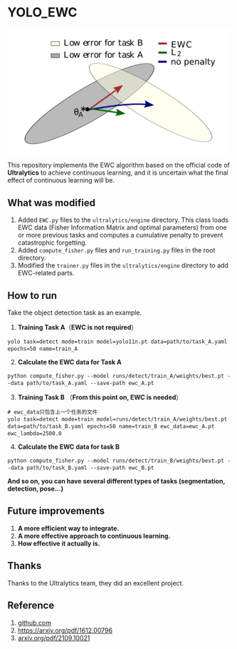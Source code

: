 # YOLO_EWC

<img src="https://github.com/nl1xx/yolo-ewc/blob/master/EWC.png" alt="EWC" style="zoom:50%;" />

This repository implements the EWC algorithm based on the official code of **Ultralytics** to achieve continuous learning, and it is uncertain what the final effect of continuous learning will be.

## **What was modified**

1. Added `EWC.py` files to the `ultralytics/engine` directory. This class loads EWC data (Fisher Information Matrix and optimal parameters) from one or more previous tasks and computes a cumulative penalty to prevent catastrophic forgetting.
2. Added `compute_fisher.py` files and `run_training.py` files in the root directory.
3. Modified the `trainer.py` files in the `ultralytics/engine` directory to add EWC-related parts.

## **How to run**

Take the object detection task as an example.

1. **Training Task A**（**EWC is not required**）

```
yolo task=detect mode=train model=yolo11n.pt data=path/to/task_A.yaml epochs=50 name=train_A
```

2. **Calculate the EWC data for Task A**

```
python compute_fisher.py --model runs/detect/train_A/weights/best.pt --data path/to/task_A.yaml --save-path ewc_A.pt
```

3. **Training Task B** （**From this point on, EWC is needed**）

```
# ewc_data只包含上一个任务的文件
yolo task=detect mode=train model=runs/detect/train_A/weights/best.pt data=path/to/task_B.yaml epochs=50 name=train_B ewc_data=ewc_A.pt ewc_lambda=2500.0
```

4. **Calculate the EWC data for task B**

```
python compute_fisher.py --model runs/detect/train_B/weights/best.pt --data path/to/task_B.yaml --save-path ewc_B.pt
```

**And so on, you can have several different types of tasks (segmentation, detection, pose...)**

## **Future improvements**

1. **A more efficient way to integrate.**
2. **A more effective approach to continuous learning.**
3. **How effective it actually is.**

## Thanks

Thanks to the Ultralytics team, they did an excellent project.

## Reference

1. [github.com](https://github.com/ultralytics/ultralytics)
2. https://arxiv.org/pdf/1612.00796
3. [arxiv.org/pdf/2109.10021](https://arxiv.org/pdf/2109.10021)

